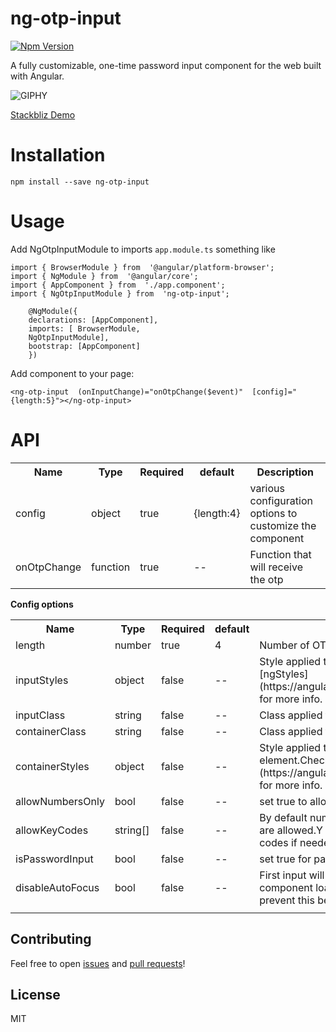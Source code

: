 # ng-otp-input
[![Npm Version](https://img.shields.io/badge/npm-v1.5.1-blue.svg)](https://www.npmjs.com/package/ng-otp-input) 

A fully customizable, one-time password input component for the web built with Angular.

![GIPHY](https://media.giphy.com/media/TdpKuX7H1KBvvR2Hpu/giphy.gif)

<a href="https://stackblitz.com/github/code-farmz/ng-otp-input" target="_blank">Stackbliz Demo</a>
# Installation
```
npm install --save ng-otp-input
```
# Usage
Add NgOtpInputModule to imports `app.module.ts` something like

    import { BrowserModule } from  '@angular/platform-browser';
    import { NgModule } from  '@angular/core';
    import { AppComponent } from  './app.component';
    import { NgOtpInputModule } from  'ng-otp-input';
    
        @NgModule({
        declarations: [AppComponent],
        imports: [ BrowserModule,
        NgOtpInputModule],
        bootstrap: [AppComponent]
        })

Add component to your page:
  
  

    <ng-otp-input  (onInputChange)="onOtpChange($event)"  [config]="{length:5}"></ng-otp-input>

# API

<table>
<tr>
<th>Name</th>
<th>Type</th>
<th>Required</th>
<th>default</th>
<th>Description</th>
</tr>
<tr>
<td>config</td>
<td>object</td>
<td>true</td>
<td>{length:4}</td>
<td>various configuration options to customize the component</td>
</tr>
<tr>
<td>onOtpChange</td>
<td>function</td>
<td>true</td>
<td>--</td>
<td>Function that will receive the otp</td>
</tr>
</table>

**Config options**
<table>
<tr>
<th>Name</th>
<th>Type</th>
<th>Required</th>
<th>default</th>
<th>Description</th>
</tr>
<tr>
<td>length</td>
<td>number</td>
<td>true</td>
<td>4</td>
<td>Number of OTP inputs to be rendered.</td>
</tr>
<tr>
<td>inputStyles</td>
<td>object</td>
<td>false</td>
<td>--</td>
<td>Style applied to each input.Check [ngStyles](https://angular.io/api/common/NgStyle) for more info.</td>
</tr>
<tr>
<td>inputClass</td>
<td>string</td>
<td>false</td>
<td>--</td>
<td>Class applied to each input.</td>
</tr>
<tr>
<td>containerClass</td>
<td>string</td>
<td>false</td>
<td>--</td>
<td>Class applied to container element.</td>
</tr>
<tr>
<td>containerStyles</td>
<td>object</td>
<td>false</td>
<td>--</td>
<td>Style applied to container element.Check [ngStyles](https://angular.io/api/common/NgStyle) for more info.</td>
</tr>
<tr>
<tr>
<td>allowNumbersOnly</td>
<td>bool</td>
<td>false</td>
<td>--</td>
<td>set true to allow only numbers as input</td>
</tr>
<td>allowKeyCodes</td>
<td>string[]</td>
<td>false</td>
<td>--</td>
<td>By default numbers alphabets and _ - are allowed.Y
ou can define other key codes if needed.</td>
</tr>
<tr>
<td>isPasswordInput</td>
<td>bool</td>
<td>false</td>
<td>--</td>
<td>set true for password type input</td>
</tr>
<tr>
<td>disableAutoFocus</td>
<td>bool</td>
<td>false</td>
<td>--</td>
<td>First input will be auto focused on component load enable this flag to prevent this behaviour</td>
</tr>
<tr><td colspan="5"></td></tr>
</table>

## Contributing

Feel free to open [issues](https://github.com/code-farmz/ng-otp-input/issues/new) and [pull requests](https://github.com/code-farmz/ng-otp-input/compare)! 


## License

MIT




